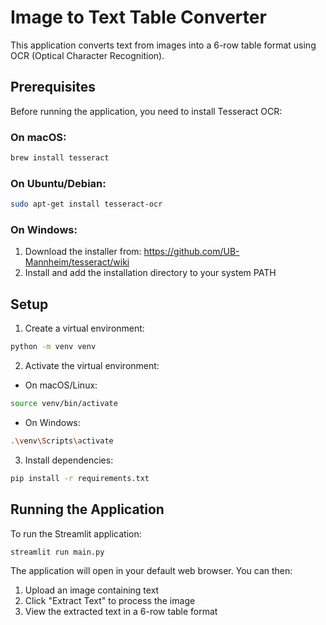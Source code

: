 # Image to Text Table Converter

This application converts text from images into a 6-row table format using OCR (Optical Character Recognition).

## Prerequisites

Before running the application, you need to install Tesseract OCR:

### On macOS:
```bash
brew install tesseract
```

### On Ubuntu/Debian:
```bash
sudo apt-get install tesseract-ocr
```

### On Windows:
1. Download the installer from: https://github.com/UB-Mannheim/tesseract/wiki
2. Install and add the installation directory to your system PATH

## Setup

1. Create a virtual environment:
```bash
python -m venv venv
```

2. Activate the virtual environment:
- On macOS/Linux:
```bash
source venv/bin/activate
```
- On Windows:
```bash
.\venv\Scripts\activate
```

3. Install dependencies:
```bash
pip install -r requirements.txt
```

## Running the Application

To run the Streamlit application:
```bash
streamlit run main.py
```

The application will open in your default web browser. You can then:
1. Upload an image containing text
2. Click "Extract Text" to process the image
3. View the extracted text in a 6-row table format 
